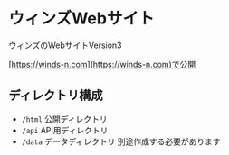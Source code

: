 # ウィンズWebサイト

ウィンズのWebサイトVersion3

[https://winds-n.com](https://winds-n.com)で公開

## ディレクトリ構成

- `/html` 公開ディレクトリ
- `/api` API用ディレクトリ
- `/data` データディレクトリ 別途作成する必要があります